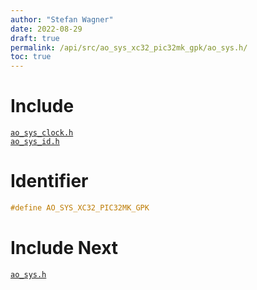 ```yaml
---
author: "Stefan Wagner"
date: 2022-08-29
draft: true
permalink: /api/src/ao_sys_xc32_pic32mk_gpk/ao_sys.h/
toc: true
---
```


# Include

[`ao_sys_clock.h`](ao_sys_clock.h.md) <br/>
[`ao_sys_id.h`](ao_sys_id.h.md)

# Identifier

```c
#define AO_SYS_XC32_PIC32MK_GPK
```

# Include Next

[`ao_sys.h`](../ao_sys_xc32_pic32mk/ao_sys.h.md)
